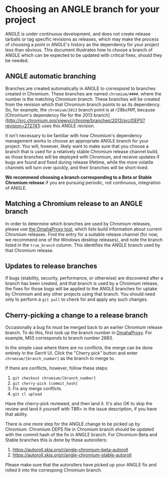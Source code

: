 # Choosing an ANGLE branch for your project

ANGLE is under continuous development, and does not create release tarballs or
tag specific revisions as releases, which may make the process of choosing a
point in ANGLE's history as the dependency for your project less than obvious.
This document illustrates how to choose a branch of ANGLE which can be expected
to be updated with critical fixes, should they be needed.

## ANGLE automatic branching

Branches are created automatically in ANGLE to correspond to branches created in
Chromium. These branches are named `chromium/####`, where the number is the
matching Chromium branch. These branches will be created from the revision which
that Chromium branch points to as its dependency. So, for example, the
`chromium/2013` branch point is at r28bcf4ff, because [Chromium's dependency
file for the 2013 branch]
(http://src.chromium.org/viewvc/chrome/branches/2013/src/DEPS?revision=272741)
uses this ANGLE revision.

It isn't necessary to be familiar with how Chromium's dependency management
works to choose an appropriate ANGLE branch for your project. You will, however,
likely want to make sure that you choose a branch that is used for a relatively
stable Chromium release channel build, as those branches will be deployed with
Chromium, and receive updates if bugs are found and fixed during release
lifetime, while the more volatile channels will turn over quickly, and their
branches will be short-lived.

**We recommend choosing a branch corresponding to a Beta or Stable Chromium
release** if you are pursuing periodic, not continuous, integration of ANGLE.

## Matching a Chromium release to an ANGLE branch

In order to determine which branches are used by Chromium releases, please use
[the OmahaProxy tool](http://omahaproxy.appspot.com/), which lists build
information about current Chromium releases. Find the entry for a suitable
release channel (for now, we recommend one of the Windows desktop releases), and
note the branch listed in the `true_branch` column. This identifies the ANGLE
branch used by that Chromium release.

## Updates to release branches

If bugs (stability, security, performance, or otherwise) are discovered after a
branch has been created, and that branch is used by a Chromium release, the
fixes for those bugs will be applied to the ANGLE branches for uptake by
Chromium and any other projects using that branch. You should need only to
perform a `git pull` to check for and apply any such changes.

## Cherry-picking a change to a release branch

Occasionally a bug fix must be merged back to an earlier Chromium
release branch. To do this, first look up the branch number in
[OmahaProxy](https://omahaproxy.appspot.com/). For example, M55
corresponds to branch number 2883.

In the simple case where there are no conflicts, the merge can be done
entirely in the Gerrit UI. Click the "Cherry pick" button and enter
`chromium/[branch_number]` as the branch to merge to.

If there are conflicts, however, follow these steps:

1. `git checkout chromium/[branch_number]`
2. `git cherry-pick [commit_hash]`
3. Fix any merge conflicts.
4. `git cl upload`

Have the cherry-pick reviewed, and then land it. It's also OK to skip
the review and land it yourself with TBR= in the issue description, if
you have that ability.

There is one more step for the ANGLE change to be picked up by Chromium.
Chromium DEPS file in Chromium branch should be updated with the commit hash
of the fix in ANGLE branch. For Chromium Beta and Stable branches this is done
by these autorollers:

1. https://autoroll.skia.org/r/angle-chromium-beta-autoroll
1. https://autoroll.skia.org/r/angle-chromium-stable-autoroll

Please make sure that the autorollers have picked up your ANGLE fix and rolled
it into the correspong Chromium branch.
